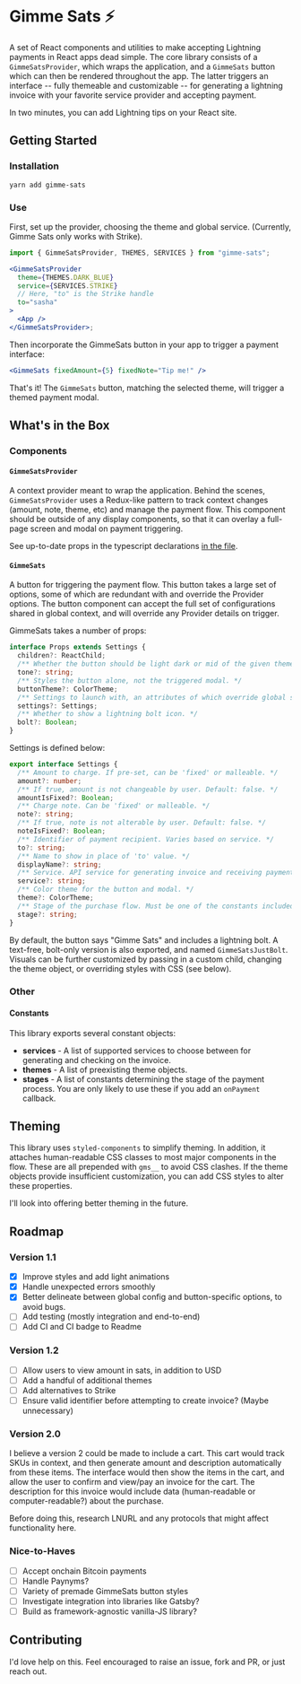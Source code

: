 # Gimme Sats ⚡️

A set of React components and utilities to make accepting Lightning payments in React apps dead simple. The core library consists of a `GimmeSatsProvider`, which wraps the application, and a `GimmeSats` button which can then be rendered throughout the app. The latter triggers an interface -- fully themeable and customizable -- for generating a lightning invoice with your favorite service provider and accepting payment.

In two minutes, you can add Lightning tips on your React site.

## Getting Started

### Installation

```
yarn add gimme-sats
```

### Use

First, set up the provider, choosing the theme and global service. (Currently, Gimme Sats only works with Strike).

```jsx
import { GimmeSatsProvider, THEMES, SERVICES } from "gimme-sats";

<GimmeSatsProvider
  theme={THEMES.DARK_BLUE}
  service={SERVICES.STRIKE}
  // Here, "to" is the Strike handle
  to="sasha"
>
  <App />
</GimmeSatsProvider>;
```

Then incorporate the GimmeSats button in your app to trigger a payment interface:

```jsx
<GimmeSats fixedAmount={5} fixedNote="Tip me!" />
```

That's it! The `GimmeSats` button, matching the selected theme, will trigger a themed payment modal.

## What's in the Box

### Components

#### `GimmeSatsProvider`

A context provider meant to wrap the application. Behind the scenes, `GimmeSatsProvider` uses a Redux-like pattern to track context changes (amount, note, theme, etc) and manage the payment flow. This component should be outside of any display components, so that it can overlay a full-page screen and modal on payment triggering.

See up-to-date props in the typescript declarations [in the file](./components/GimmeSatsProvider.tsx).

#### `GimmeSats`

A button for triggering the payment flow. This button takes a large set of options, some of which are redundant with and override the Provider options. The button component can accept the full set of configurations shared in global context, and will override any Provider details on trigger.

GimmeSats takes a number of props:

```ts
interface Props extends Settings {
  children?: ReactChild;
  /** Whether the button should be light dark or mid of the given theme. */
  tone?: string;
  /** Styles the button alone, not the triggered modal. */
  buttonTheme?: ColorTheme;
  /** Settings to launch with, an attributes of which override global settings for the triggered modal. */
  settings?: Settings;
  /** Whether to show a lightning bolt icon. */
  bolt?: Boolean;
}
```

Settings is defined below:

```ts
export interface Settings {
  /** Amount to charge. If pre-set, can be 'fixed' or malleable. */
  amount?: number;
  /** If true, amount is not changeable by user. Default: false. */
  amountIsFixed?: Boolean;
  /** Charge note. Can be 'fixed' or malleable. */
  note?: string;
  /** If true, note is not alterable by user. Default: false. */
  noteIsFixed?: Boolean;
  /** Identifier of payment recipient. Varies based on service. */
  to?: string;
  /** Name to show in place of 'to' value. */
  displayName?: string;
  /** Service. API service for generating invoice and receiving payment. Default: STRIKE. */
  service?: string;
  /** Color theme for the button and modal. */
  theme?: ColorTheme;
  /** Stage of the purchase flow. Must be one of the constants included in this repository. */
  stage?: string;
}
```

By default, the button says "Gimme Sats" and includes a lightning bolt. A text-free, bolt-only version is also exported, and named `GimmeSatsJustBolt`. Visuals can be further customized by passing in a custom child, changing the theme object, or overriding styles with CSS (see below).

### Other

#### Constants

This library exports several constant objects:

- **services** - A list of supported services to choose between for generating and checking on the invoice.
- **themes** - A list of preexisting theme objects.
- **stages** - A list of constants determining the stage of the payment process. You are only likely to use these if you add an `onPayment` callback.

## Theming

This library uses `styled-components` to simplify theming. In addition, it attaches human-readable CSS classes to most major components in the flow. These are all prepended with `gms__` to avoid CSS clashes. If the theme objects provide insufficient customization, you can add CSS styles to alter these properties.

I'll look into offering better theming in the future.

## Roadmap

### Version 1.1

- [x] Improve styles and add light animations
- [x] Handle unexpected errors smoothly
- [x] Better delineate between global config and button-specific options, to avoid bugs.
- [ ] Add testing (mostly integration and end-to-end)
- [ ] Add CI and CI badge to Readme

### Version 1.2

- [ ] Allow users to view amount in sats, in addition to USD
- [ ] Add a handful of additional themes
- [ ] Add alternatives to Strike
- [ ] Ensure valid identifier before attempting to create invoice? (Maybe unnecessary)

### Version 2.0

I believe a version 2 could be made to include a cart. This cart would track SKUs in context, and then generate amount and description automatically from these items. The interface would then show the items in the cart, and allow the user to confirm and view/pay an invoice for the cart. The description for this invoice would include data (human-readable or computer-readable?) about the purchase.

Before doing this, research LNURL and any protocols that might affect functionality here.

### Nice-to-Haves

- [ ] Accept onchain Bitcoin payments
- [ ] Handle Paynyms?
- [ ] Variety of premade GimmeSats button styles
- [ ] Investigate integration into libraries like Gatsby?
- [ ] Build as framework-agnostic vanilla-JS library?

## Contributing

I'd love help on this. Feel encouraged to raise an issue, fork and PR, or just reach out.
